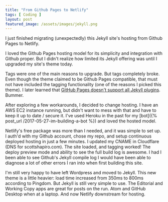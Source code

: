 ```yaml
---
title: "From Github Pages to Netlify"
tags: [ Coding ]
layout: post
featured_image: /assets/images/jekyll.png
---
```


I just finished migrating (unexpectedly) this Jekyll site's hosting from Github Pages to Netlify.

I loved the Github Pages hosting model for its simplicity and integration with Github proper. But I didn't realize how limited its Jekyll offering was until I upgraded my site's theme today.

Tags were one of the main reasons to upgrade. But tags completely broke. Even though the theme claimed to be Github Pages compatible, that must not have included the tagging functionality (one of the reasons I picked this theme). I later learned that [GitHub Pages doesn't support all Jekyll plugins](https://help.github.com/en/articles/configuring-jekyll-plugins). Bummer.

After exploring a few workarounds, I decided to change hosting. I have an AWS EC2 instance running, but didn't want to mess with that and have to keep it up to date / secure it. I've used Heroku in the past for my [bot]({% post_url /2017-05-27-im-building-a-bot %}) and loved the hosted model.

Netlify's free package was more than I needed, and it was simple to set up. I auth'd with my Github account, chose my repo, and setup continuous deployed hosting in just a few minutes. I updated my CNAME in Cloudflare (DNS for scottshapiro.com). The site loaded, and tagging worked! The deploy preview mode and ability to see the full build log is awesome. I had I been able to see Github's Jekyll compile log I would have been able to diagnose a lot of other errors I ran into when first building this site.

I'm still very happy to have left Wordpress and moved to Jekyll. This new theme is a little heavier: load time increased from 350ms to 800ms according to Pingdom. But Jekyll is still very simple to use. The Editorial and Working Copy apps are great for posts on the run. Atom and GitHub Desktop when at a laptop. And now Netlify downstream for hosting.
